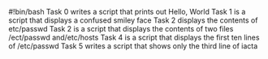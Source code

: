 #!bin/bash
Task 0 writes a script that prints out Hello, World
Task 1 is a script that displays a confused smiley face 
Task 2 displays the contents of etc/passwd
Task 2 is a script that displays the contents of two files /ect/passwd and/etc/hosts
Task 4 is a script that displays the first ten lines of /etc/passwd
 Task 5 writes a script that shows only the third line of iacta
